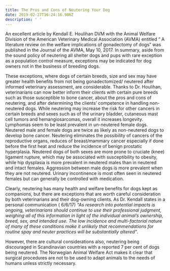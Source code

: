```yaml
---
title: The Pros and Cons of Neutering Your Dog
date: 2019-02-27T16:24:16.986Z
description: ' '
---
```

An excellent article by Kendall E. Houlihan DVM with the Animal Welfare Division of the American Veterinary Medical Association (AVMA) entitled “ A literature review on the welfare implications of gonadectomy of dogs” was published in the Journal of the AVMA, May 10, 2017. In summary, aside from the sound policy of neutering all shelter dogs and pups with rare exception as a population control measure, exceptions may be indicated for dog owners not in the business of breeding dogs.

These exceptions, where dogs of certain breeds, size and sex may have greater health benefits from not being gonadectomized/ neutered after informed veterinary assessment, are considerable. Thanks to Dr. Houlihan, veterinarians can now better inform their clients with certain pure breeds such as those susceptible to bone cancer, about the pros and cons of neutering, and after determining the clients’ competence in handling non-neutered dogs. While neutering may increase the risk for other cancers in certain breeds and sexes such as of the urinary bladder, cutaneous mast cell tumors and hemangiosarcomas, overall it increases longevity. Lymphomas seem to be least prevalent in un-neutered female dogs. Neutered male and female dogs are twice as likely as non-neutered dogs to develop bone cancer. Neutering eliminates the possibility of cancers of the reproductive organs, reduces of breast/mammary cancer especially if done before the first heat and reduce the incidence of benign prostatic hyperplasia. Neutered dogs of both sexes are more prone to cruciate (knee) ligament rupture, which may be associated with susceptibility to obesity, while hip dysplasia is more prevalent in neutered males than in neutered and intact females. Aggression between male dogs is more prevalent when they are not neutered. Urinary incontinence is most often seen in neutered females but can generally be controlled with medication.

Clearly, neutering has many health and welfare benefits for dogs kept as companions, but there are exceptions that are worth careful consideration by both veterinarians and their dog-owning clients. As Dr. Kendall states in a personal communication ( 6/6/17)  _“As research into potential impacts is ongoing, veterinarians should continue to use their professional judgment, weighing all of this information in light of the individual animal’s ownership, breed, sex, and intended use. The low incidence and multi-factorial nature of many of these conditions make it unlikely that recommendations for routine spay and neuter practices will be substantially altered”_.

However, there are cultural considerations also, neutering being discouraged in Scandinavian countries with a reported 7 per cent of dogs being neutered. The Norwegian Animal Welfare Act makes it clear that surgical procedures are not to be used to adapt animals to the needs of humans unless strictly necessary.
